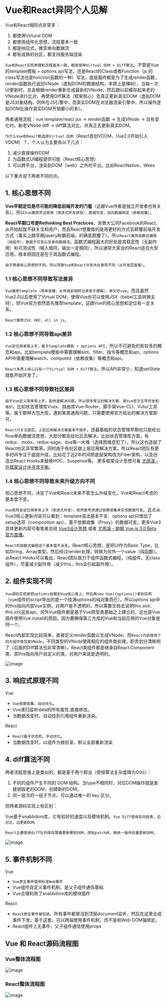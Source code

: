 # Vue和React异同个人见解

Vue和React相同点非常多：
1. 都使用Virtural DOM
1. 都使用组件化思想，流程基本一致
1. 都是响应式，推崇单向数据流
1. 都有成熟的社区，都支持服务端渲染

`Vue和React实现原理和流程基本一致，都是使用Virtual DOM + Diff算法`。不管是Vue的template模板 + options api写法，还是React的Class或者Function（js 的class写法也是function函数的一种）写法，底层最终都是为了生成render函数，render函数执行返回VNode（虚拟DOM的数据结构，本质上是棵树）。当每一次UI更新时，总会根据render重新生成最新的VNode，然后跟以前缓存起来老的VNode进行比对，再使用Diff算法（框架核心）去真正更新真实DOM（虚拟DOM是JS对象结构，同样在JS引擎中，而真实DOM在浏览器渲染引擎中，所以操作虚拟DOM比操作真实DOM开销要小的多）。

两者通用流程：vue template/react jsx -> render函数 -> 生成VNode -> 当有变化时，新老VNode diff -> diff算法对比，并真正去更新真实DOM。

`为什么Vue和React都选择Virtual DOM`（React首创VDOM，Vue2.0开始引入VDOM）？，个人认为主要有以下几点：
1. 减少直接操作DOM
1. 为函数式UI编程提供可能（React核心思想）
1. 可以跨平台，渲染到DOM（web）之外的平台。比如ReactNative，Weex

以下重点说下两者不同的点。

## 1. 核心思想不同

**Vue早期定位是尽可能的降低前端开发的门槛**（这跟Vue作者是独立开发者也有关系）。所以`Vue推崇灵活易用（渐进式开发体验），数据可变，双向数据绑定（依赖收集）`。

**React早期口号是Rethinking Best Practices**。背靠大公司Facebook的React，从开始起就不缺关注和用户，而且React想要做的是用更好的方式去颠覆前端开发方式（事实上跟早期jquery称霸前端，的确是颠覆了）。所`以React推崇函数式编程（纯组件），数据不可变以及单向数据流`。函数式编程最大的好处是其稳定性（无副作用）和可测试性（输入相同，输出一定相同），所以通常大家说的React适合大型应用，根本原因还是在于其函数式编程。

`由于两者核心思想的不同，所以导致Vue和React许多外在表现不同（从开发层面看）`。

### 1.1 核心思想不同导致写法差异

`Vue推崇template（简单易懂，从传统前端转过来易于理解）、单文件vue`。而且虽然Vue2.0以后使用了Virtual DOM，使得Vue也可以使用JSX（bebel工具转换支持），但Vue官方依然首先推荐template，这跟Vue的核心思想和定位有一定关系。

`React推崇JSX、HOC、all in js`。

### 1.2 核心思想不同导致api差异

`Vue定位简单易上手，基于template模板 + options API`，所以不可避免的有较多的概念和api。比如template模板中需要理解slot、filter、指令等概念和api，options API中需要理解watch、computed（依赖收集）等概念和api。

`React本质上核心只有一个Virtual DOM + Diff算法`，所以API非常少，知道setState就能开始开发了。

### 1.3 核心思想不同导致社区差异

`由于Vue定义简单易上手，能快速解决问题，所以很多常见的解决方案，是Vue官方主导开发和维护`。比如状态管理库Vuex、路由库Vue-Router、脚手架Vue-CLI、Vutur工具等。属于那种大包大揽，遇到某类通用问题，只需要使用官方给出的解决方案即可。

`React只关注底层，上层应用解决方案基本不插手`，连最基础的状态管理早期也只是给出flow单向数据流思想，大部分都丢给社区去解决。比如状态管理库方面，有redux、mobx、redux-sage、dva等一大堆（选择困难症犯了），所以这也造就了React社区非常繁荣。同时由于有社区做上层应用解决方案，所以React团队有更多时间专注于底层升级，比如花了近2年时间把底层架构改为Fiber架构，以及创造出React Hooks来替换HOC，Suspense等。 更多框架设计思想可看 [尤雨溪 - 在框架设计中寻求平衡](https://www.bilibili.com/video/av80042358?from=search&seid=17425026665332701435)。

### 1.4 核心思想不同导致未来升级方向不同

核心思想不同，决定了Vue和React未来不管怎么升级变化，Vue和React考虑的基本盘不变。

`Vue依然会定位简单易上手（渐进式开发），依然是考虑通过依赖收集来实现数据可变`。这点从Vue3核心更新内容可以看到：template语法基本不变、options api只增加了setup选项（composition api）、基于依赖收集（Proxy）的数据可变。更多Vue3具体更新内容可看笔者总结 [Vue3设计思想](https://lq782655835.github.io/blogs/vue/vue3-design-thought.html) 或者 [尤雨溪 - 聊聊 Vue.js 3.0 Beta 官方直播](https://www.bilibili.com/video/BV1Tg4y1z7FH?from=search&seid=7905243385819443675)。

`React的函数式编程这个基本盘不会变`。React核心思想，是把UI作为Basic Type，比如String、Array类型，然后经过render处理，转换为另外一个value（纯函数）。从React Hooks可以看出，React团队致力于组件函数式编程，（纯组件，无class组件），尽量减少副作用（减少this，this会引起副作用）。

## 2. 组件实现不同

`Vue源码实现是把options挂载到Vue核心类上，然后再new Vue({options})拿到实例`（vue组件的script导出的是一个挂满options的纯对象而已）。所以options api中的this指向内部Vue实例，对用户是不透明的，所以需要文档去说明this.$slot、this.$xxx这些api。另外Vue插件都是基于Vue原型类基础之上建立的，这也是Vue插件使用Vue.install的原因，因为要确保第三方库的Vue和当前应用的Vue对象是同一个。

React内部实现比较简单，直接定义render函数以生成VNode，而`React内部使用了四大组件类包装VNode`，不同类型的VNode使用相应的组件类处理，职责划分清晰明了（后面的Diff算法也非常清晰）。React类组件都是继承自React.Component类，其this指向用户自定义的类，对用户来说是透明的。

![image](https://user-images.githubusercontent.com/6310131/58312027-04ca9180-7e3d-11e9-9099-786694da7c38.png)

## 3. 响应式原理不同

Vue
* `Vue依赖收集，自动优化`。
* Vue递归监听data的所有属性,直接修改。
* 当数据改变时，自动找到引用组件重新渲染。

React
* `React基于状态机，手动优化`。
* 当数据改变时，以组件为根目录，默认全部重新渲染

## 4. diff算法不同

两者流程思维上是类似的，都是基于两个假设（使得算法复杂度降为O(n)）：
1. 不同的组件产生不同的 DOM 结构。当type不相同时，对应DOM操作就是直接销毁老的DOM，创建新的DOM。
1. 同一层次的一组子节点，可以通过唯一的 key 区分。

但两者源码实现上有区别：

Vue基于snabbdom库，它有较好的速度以及模块机制。`Vue Diff使用双向链表，边对比，边更新DOM。`

`React主要使用diff队列保存需要更新哪些DOM，得到patch树，再统一操作批量更新DOM`。

![image](https://user-images.githubusercontent.com/6310131/58315009-41998700-7e43-11e9-8c52-438adad9b23b.png)

## 5. 事件机制不同

Vue
* `Vue原生事件使用标准Web事件`
* Vue组件自定义事件机制，是父子组件通信基础
* Vue合理利用了snabbdom库的模块插件

React
* `React原生事件被包装`，所有事件都冒泡到顶层document监听，然后在这里合成事件下发。基于这套，可以跨端使用事件机制，而不是和Web DOM强绑定。
* React组件上无事件，父子组件通信使用props

## Vue 和 React源码流程图

### Vue整体流程图

![image](https://user-images.githubusercontent.com/6310131/58315972-1dd74080-7e45-11e9-94bc-b494d41ae61c.png)

### React整体流程图

![image](https://user-images.githubusercontent.com/6310131/58316112-6b53ad80-7e45-11e9-8b2a-d31bfaf269aa.png)
